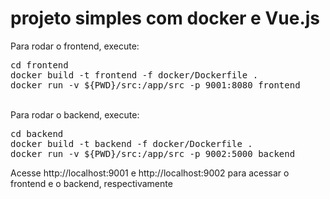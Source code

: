 # projeto simples com docker e Vue.js

Para rodar o frontend, execute:
<pre>
cd frontend
docker build -t frontend -f docker/Dockerfile .
docker run -v ${PWD}/src:/app/src -p 9001:8080 frontend
</pre>
<br>
Para rodar o backend, execute:
<pre>
cd backend
docker build -t backend -f docker/Dockerfile .
docker run -v ${PWD}/src:/app/src -p 9002:5000 backend
</pre>
Acesse http://localhost:9001 e http://localhost:9002 para acessar o frontend e o backend, respectivamente